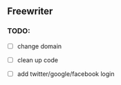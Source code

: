 ## Freewriter

### TODO:
- [ ] change domain
- [ ] clean up code


- [ ] add twitter/google/facebook login
